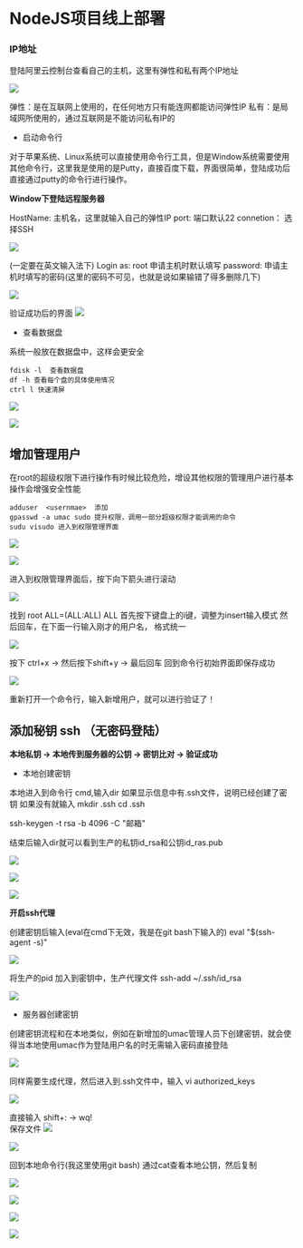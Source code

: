 # NodeJS项目线上部署

### IP地址

登陆阿里云控制台查看自己的主机，这里有弹性和私有两个IP地址

![](/aliyunnodejs/imgs/登陆服务器1.jpg)

弹性：是在互联网上使用的，在任何地方只有能连网都能访问弹性IP
私有：是局域网所使用的，通过互联网是不能访问私有IP的



* 启动命令行

对于苹果系统、Linux系统可以直接使用命令行工具，但是Window系统需要使用其他命令行，这里我是使用的是Putty，直接百度下载，界面很简单，登陆成功后直接通过putty的命令行进行操作。

**Window下登陆远程服务器**

HostName: 主机名，这里就输入自己的弹性IP
port: 端口默认22
connetion： 选择SSH

![](/aliyunnodejs/imgs/登陆服务器2.jpg)

(一定要在英文输入法下)
Login as: root 申请主机时默认填写
password: 申请主机时填写的密码(这里的密码不可见，也就是说如果输错了得多删除几下)

![](/aliyunnodejs/imgs/远程登陆服务器4.jpg)

验证成功后的界面
![](/aliyunnodejs/imgs/远程登陆服务器3.jpg)

* 查看数据盘

系统一般放在数据盘中，这样会更安全

```
fdisk -l  查看数据盘
df -h 查看每个盘的具体使用情况
ctrl l 快速清屏

```

![](/aliyunnodejs/imgs/远程登陆服务器5.jpg)

![](/aliyunnodejs/imgs/远程登陆服务器6.jpg)

## 增加管理用户

在root的超级权限下进行操作有时候比较危险，增设其他权限的管理用户进行基本操作会增强安全性能

```
adduser  <usernmae>  添加
gpasswd -a umac sudo 提升权限，调用一部分超级权限才能调用的命令
sudu visudo 进入到权限管理界面
```
![](/aliyunnodejs/imgs/远程登陆服务器7.jpg)

![](/aliyunnodejs/imgs/远程登陆服务器8.jpg)

进入到权限管理界面后，按下向下箭头进行滚动

![](/aliyunnodejs/imgs/远程登陆服务器9.jpg)

找到 root   ALL=(ALL:ALL) ALL
首先按下键盘上的i键，调整为insert输入模式
然后回车，在下面一行输入刚才的用户名， 格式统一

![](/aliyunnodejs/imgs/远程登陆服务器10.jpg)

按下 ctrl+x  ->  然后按下shift+y  ->  最后回车
回到命令行初始界面即保存成功

![](/aliyunnodejs/imgs/远程登陆服务器11.jpg)

重新打开一个命令行，输入新增用户，就可以进行验证了！


## 添加秘钥 ssh （无密码登陆）

**本地私钥 -> 本地传到服务器的公钥 -> 密钥比对 -> 验证成功**

* 本地创建密钥

本地进入到命令行 cmd,输入dir
如果显示信息中有.ssh文件，说明已经创建了密钥
如果没有就输入
mkdir .ssh
cd .ssh

ssh-keygen -t rsa -b 4096 -C "邮箱"

结束后输入dir就可以看到生产的私钥id_rsa和公钥id_ras.pub

![](/aliyunnodejs/imgs/远程登陆服务器12.jpg)

![](/aliyunnodejs/imgs/远程登陆服务器14.jpg)


![](/aliyunnodejs/imgs/远程登陆服务器13.jpg)

**开启ssh代理**

创建密钥后输入(eval在cmd下无效，我是在git bash下输入的)
eval "$(ssh-agent -s)"

![](/aliyunnodejs/imgs/远程登陆服务器16.jpg)

将生产的pid 加入到密钥中，生产代理文件
ssh-add ~/.ssh/id_rsa

![](/aliyunnodejs/imgs/远程登陆服务器17.jpg)


* 服务器创建密钥

创建密钥流程和在本地类似，例如在新增加的umac管理人员下创建密钥，就会使得当本地使用umac作为登陆用户名的时无需输入密码直接登陆

![](/aliyunnodejs/imgs/远程登陆服务器20.jpg)

同样需要生成代理，然后进入到.ssh文件中，输入 vi authorized_keys 

![](/aliyunnodejs/imgs/远程登陆服务器21.jpg)

直接输入 
shift+: -> wq!   
保存文件
![](/aliyunnodejs/imgs/远程登陆服务器22.jpg)

![](/aliyunnodejs/imgs/远程登陆服务器23.jpg)

回到本地命令行(我这里使用git bash) 通过cat查看本地公钥，然后复制

![](/aliyunnodejs/imgs/远程登陆服务器24.jpg)

![](/aliyunnodejs/imgs/远程登陆服务器25.jpg)

![](/aliyunnodejs/imgs/远程登陆服务器26.jpg)

![](/aliyunnodejs/imgs/远程登陆服务器27.jpg)

